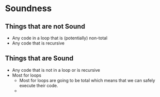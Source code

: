 # Soundness


## Things that are not Sound
* Any code in a loop that is (potentially) non-total
* Any code that is recursive
 

## Things that are Sound
* Any code that is not in a loop or is recursive
* Most for loops
  * Most for loops are going to be total which means that we can safely execute their code.
  * 